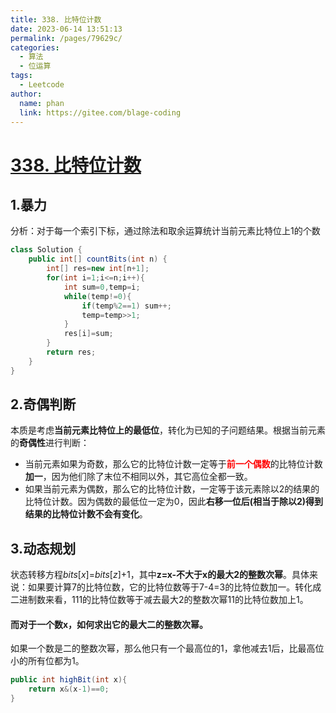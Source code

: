 ```yaml
---
title: 338. 比特位计数
date: 2023-06-14 13:51:13
permalink: /pages/79629c/
categories:
  - 算法
  - 位运算
tags:
  - Leetcode
author: 
  name: phan
  link: https://gitee.com/blage-coding
---
```

# [338. 比特位计数](https://leetcode.cn/problems/counting-bits/)

## 1.暴力

分析：对于每一个索引下标，通过除法和取余运算统计当前元素比特位上1的个数

```java
class Solution {
    public int[] countBits(int n) {
        int[] res=new int[n+1];
        for(int i=1;i<=n;i++){
            int sum=0,temp=i;
            while(temp!=0){
                if(temp%2==1) sum++;
                temp=temp>>1;
            }
            res[i]=sum; 
        }
        return res;
    }
}
```

## 2.奇偶判断

本质是考虑**当前元素比特位上的最低位**，转化为已知的子问题结果。根据当前元素的**奇偶性**进行判断：

- 当前元素如果为奇数，那么它的比特位计数一定等于<font color="red">**前一个偶数**</font>的比特位计数**加一**，因为他们除了末位不相同以外，其它高位全都一致。
- 如果当前元素为偶数，那么它的比特位计数，一定等于该元素除以2的结果的比特位计数。因为偶数的最低位一定为0，因此**右移一位后(相当于除以2)得到结果的比特位计数不会有变化**。

## 3.动态规划

状态转移方程*bits*[*x*]=*bits*[*z*]+1，其中**z=x-不大于x的最大2的整数次幂**。具体来说：如果要计算7的比特位数，它的比特位数等于7-4=3的比特位数加一。转化成二进制数来看，111的比特位数等于减去最大2的整数次幂11的比特位数加上1。

#### 而对于一个数x，如何求出它的最大二的整数次幂。

如果一个数是二的整数次幂，那么他只有一个最高位的1，拿他减去1后，比最高位小的所有位都为1。

```java
public int highBit(int x){
	return x&(x-1)==0;
}
```